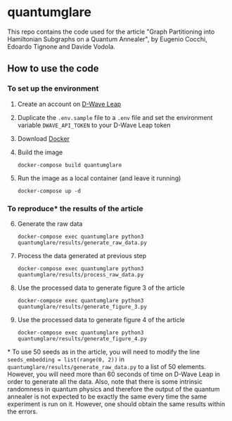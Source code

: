 # quantumglare

This repo contains the code used for the article "Graph Partitioning into Hamiltonian Subgraphs on a Quantum Annealer", by Eugenio Cocchi, Edoardo Tignone and Davide Vodola. 


## How to use the code
### To set up the environment
1. Create an account on [D-Wave Leap](https://cloud.dwavesys.com/leap/signup/)

2. Duplicate the `.env.sample` file to a `.env` file and set the environment variable ```DWAVE_API_TOKEN``` to your D-Wave Leap token

3. Download [Docker](https://www.docker.com/get-started)

4. Build the image

    ```docker-compose build quantumglare```

5. Run the image as a local container (and leave it running)

    ```docker-compose up -d```
 
### To reproduce\* the results of the article
6. Generate the raw data

    ```docker-compose exec quantumglare python3 quantumglare/results/generate_raw_data.py```

7. Process the data generated at previous step

    ```docker-compose exec quantumglare python3  quantumglare/results/process_raw_data.py```
    

8. Use the processed data to generate figure 3 of the article

    ```docker-compose exec quantumglare python3  quantumglare/results/generate_figure_3.py```

9. Use the processed data to generate figure 4 of the article

    ```docker-compose exec quantumglare python3  quantumglare/results/generate_figure_4.py```
    

\* To use 50 seeds as in the article, you will need to modify the line
`seeds_embedding = list(range(0, 2))` in `quantumglare/results/generate_raw_data.py` to a list of 50 elements. However, you will need more than 60 seconds of time on D-Wave Leap in order to generate all the data. Also, note that there is some intrinsic randomness in quantum physics and therefore the output of the quantum annealer is not expected to be exactly the same every time the same experiment is run on it. However, one should obtain the same results within the errors.